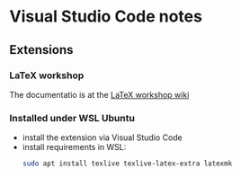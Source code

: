 # Visual Studio Code notes

## Extensions

### LaTeX workshop

The documentatio is at the [LaTeX workshop wiki](https://github.com/James-Yu/LaTeX-Workshop/wiki)

### Installed under WSL Ubuntu

- install the extension via Visual Studio Code
- install requirements in WSL:
  ```bash
  sudo apt install texlive texlive-latex-extra latexmk
  ```
